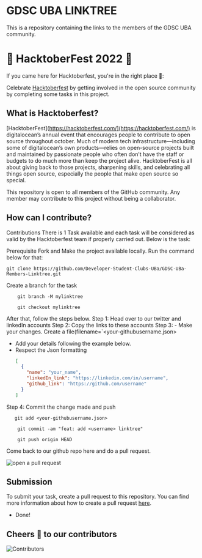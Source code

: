 # GDSC UBA LINKTREE

This is a repository containing the links to the members of the GDSC UBA community.

# 🎃 HacktoberFest 2022 🎃

If you came here for Hacktoberfest, you're in the right place 🦇️:

Celebrate [Hacktoberfest](https://hacktoberfest.com/) by getting involved in the open source community by completing some tasks in this project.

## What is Hacktoberfest?

[HacktoberFest](https://hacktoberfest.com/](https://hacktoberfest.com/) is digitalocean’s annual event that encourages people to contribute to open source throughout october. Much of modern tech infrastructure—including some of digitalocean’s own products—relies on open-source projects built and maintained by passionate people who often don’t have the staff or budgets to do much more than keep the project alive. HacktoberFest is all about giving back to those projects, sharpening skills, and celebrating all things open source, especially the people that make open source so special.

This repository is open to all members of the GitHub community. Any member may contribute to this project without being a collaborator.

## How can I contribute?

Contributions
There is 1 Task available and each task will be considered as valid by the Hacktoberfest team if properly carried out. Below is the task:

Prerequisite Fork and Make the project available locally. Run the command below for that:

    git clone https://github.com/Developer-Student-Clubs-UBa/GDSC-UBa-Members-Linktree.git

Create a branch for the task

```
    git branch -M mylinktree

    git checkout mylinktree
```

After that, follow the steps below.
Step 1: Head over to our twitter and linkedIn accounts
Step 2: Copy the links to these accounts
Step 3: - Make your changes. Create a file(filename=`<your-githubusername.json>
- Add your details following the example below.
- Respect the Json formatting
  ```json
  [
    {
      "name": "your_name",
      "linkedIn_link": "https://linkedin.com/in/username",
      "github_link": "https://github.com/username"
    }
  ]
  ```

Step 4: Commit the change made and push

```
   git add <your-githubusername.json>
   
    git commit -am "feat: add <username> linktree"

    git push origin HEAD
```

Come back to our github repo here and do a pull request.

![open a pull request](https://i0.wp.com/user-images.githubusercontent.com/3477155/52671177-5d0e0100-2ee8-11e9-8645-bdd923b7d93b.gif?resize=1024%2C512&ssl=1)

## Submission

To submit your task, create a pull request to this repository. You can find more information about how to create a pull request [here](https://docs.github.com/en/github/collaborating-with-issues-and-pull-requests/creating-a-pull-request).

- Done!

## Cheers 🍻 to our contributors

![Contributors](./CONTRIBUTORS.svg)

